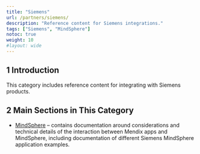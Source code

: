 ```yaml
---
title: "Siemens"
url: /partners/siemens/
description: "Reference content for Siemens integrations."
tags: ["Siemens", "MindSphere"]
notoc: true
weight: 10
#layout: wide
---
```


## 1 Introduction

This category includes reference content for integrating with Siemens products.

## 2 Main Sections in This Category

* [MindSphere](/partners/siemens/mindsphere/) – contains documentation around considerations and technical details of the interaction between Mendix apps and MindSphere, including documentation of different Siemens MindSphere application examples. 
